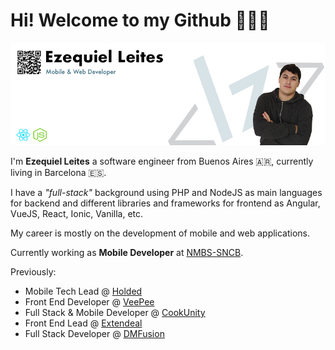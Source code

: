 # Hi! Welcome to my Github 👨🏻‍💻

![Eze Leites](https://raw.githubusercontent.com/leiteszeke/leiteszeke/master/img/banner-github.jpg)

I'm **Ezequiel Leites** a software engineer from Buenos Aires 🇦🇷, currently living in Barcelona 🇪🇸.

I have a _"full-stack"_ background using PHP and NodeJS as main languages for backend and different libraries and frameworks for frontend as Angular, VueJS, React, Ionic, Vanilla, etc.

My career is mostly on the development of mobile and web applications.

Currently working as **Mobile Developer** at [NMBS-SNCB](https://belgiantrain.be).

Previously:
- Mobile Tech Lead @ [Holded](https://holded.com)
- Front End Developer @ [VeePee](https://veepee.com)
- Full Stack & Mobile Developer @ [CookUnity](https://cookunity.com)
- Front End Lead @ [Extendeal](https://extendeal.com)
- Full Stack Developer @ [DMFusion](https://dmfusion.com)
